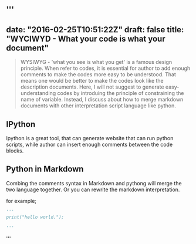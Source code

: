 '''
---
date: "2016-02-25T10:51:22Z"
draft: false 
title: "WYCIWYD - What your code is what your document"
---

> WYSIWYG - 'what you see is what you get' is a famous design principle. When refer to codes, it is essential for author to add enough comments to make the codes more easy to be understood. That means one would be better to make the codes look like the description documents. Here, I will not suggest to generate easy-understanding codes by introduing the principle of constraining the name of variable. Instead, I discuss about how to merge markdown documents with other interpretation script language like python.

## IPython

Ipython is a great tool, that can generate website that can run python scripts, while author can insert enough comments between the code blocks.

## Python in Markdown

Combing the comments syntax in Markdown and pythong will merge the two language together. Or you can rewrite the markdown interpretation.

for example;
```python
'''
print("hello world.");

'''
```
'''
